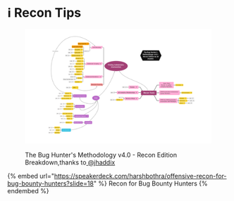 # ℹ Recon Tips

<div data-full-width="false">

<figure><img src="../../.gitbook/assets/image (3).png" alt=""><figcaption><p>The Bug Hunter's Methodology v4.0 - Recon Edition Breakdown,thanks to<a href="https://t.me/jhaddix"> @jhaddix</a></p></figcaption></figure>

</div>

{% embed url="https://speakerdeck.com/harshbothra/offensive-recon-for-bug-bounty-hunters?slide=18" %}
Recon for Bug Bounty Hunters
{% endembed %}

